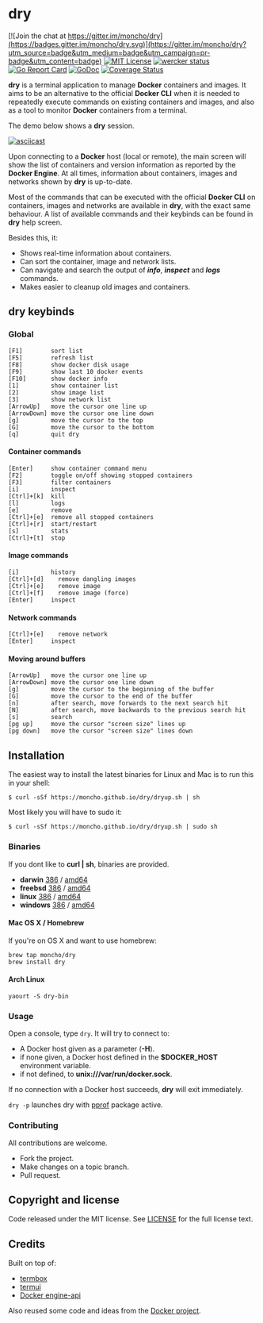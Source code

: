 # dry

[![Join the chat at https://gitter.im/moncho/dry](https://badges.gitter.im/moncho/dry.svg)](https://gitter.im/moncho/dry?utm_source=badge&utm_medium=badge&utm_campaign=pr-badge&utm_content=badge)
[![MIT License](https://img.shields.io/github/license/mashape/apistatus.svg)](https://github.com/moncho/dryblob/master/LICENSE)
[![wercker status](https://app.wercker.com/status/66c3ab71a46c0c8841f34a526fc23189/s/master "wercker status")](https://app.wercker.com/project/bykey/66c3ab71a46c0c8841f34a526fc23189)
[![Go Report Card](https://goreportcard.com/badge/github.com/moncho/dry)](https://goreportcard.com/report/github.com/moncho/dry)
[![GoDoc](https://godoc.org/github.com/moncho/dry?status.svg)](https://godoc.org/github.com/moncho/dry)
[![Coverage Status](https://coveralls.io/repos/github/moncho/dry/badge.svg)](https://coveralls.io/github/moncho/dry)

**dry** is a terminal application to manage **Docker** containers and images. It aims to be an alternative to the official **Docker CLI** when it is needed to repeatedly execute commands on existing containers and images, and also as a tool to monitor **Docker** containers from a terminal.

The demo below shows a **dry** session.

[![asciicast](https://asciinema.org/a/35825.png)](https://asciinema.org/a/35825?autoplay=1&speed=1.5)

Upon connecting to a **Docker** host (local or remote), the main screen will show the list of containers and version information as reported by the **Docker Engine**. At all times, information about containers, images and networks shown by **dry** is up-to-date.

Most of the commands that can be executed with the official **Docker CLI** on containers, images and networks are available in **dry**, with the exact same behaviour. A list of available commands and their keybinds can be found in **dry** help screen.

Besides this, it:

* Shows real-time information about containers.
* Can sort the container, image and network lists.
* Can navigate and search the output of ***info***, ***inspect*** and ***logs*** commands.
* Makes easier to cleanup old images and containers.

## **dry** keybinds

### Global

```
[F1]        sort list
[F5]        refresh list
[F8]        show docker disk usage
[F9]        show last 10 docker events
[F10]       show docker info
[1]         show container list
[2]         show image list
[3]         show network list
[ArrowUp]   move the cursor one line up
[ArrowDown] move the cursor one line down
[g]         move the cursor to the top
[G]         move the cursor to the bottom
[q]         quit dry
```

#### Container commands

```
[Enter]     show container command menu
[F2]        toggle on/off showing stopped containers
[F3]        filter containers
[i]         inspect
[Ctrl]+[k]  kill
[l]         logs
[e]         remove
[Ctrl]+[e]  remove all stopped containers
[Ctrl]+[r]  start/restart
[s]         stats
[Ctrl]+[t]  stop
```

#### Image commands

```
[i]         history
[Ctrl]+[d]    remove dangling images
[Ctrl]+[e]    remove image
[Ctrl]+[f]    remove image (force)
[Enter]     inspect
```

#### Network commands

```
[Ctrl]+[e]    remove network
[Enter]     inspect
```

#### Moving around buffers

```
[ArrowUp]   move the cursor one line up
[ArrowDown] move the cursor one line down
[g]         move the cursor to the beginning of the buffer
[G]         move the cursor to the end of the buffer
[n]         after search, move forwards to the next search hit
[N]         after search, move backwards to the previous search hit
[s]         search
[pg up]     move the cursor "screen size" lines up
[pg down]   move the cursor "screen size" lines down
```

## Installation

The easiest way to install the latest binaries for Linux and Mac is to run this in your shell:

```$ curl -sSf https://moncho.github.io/dry/dryup.sh | sh```

Most likely you will have to sudo it:

```$ curl -sSf https://moncho.github.io/dry/dryup.sh | sudo sh```

### Binaries

If you dont like to **curl | sh**, binaries are provided.

* **darwin** [386](https://github.com/moncho/dry/releases/download/v0.7-beta.2/dry-darwin-386) / [amd64](https://github.com/moncho/dry/releases/download/v0.7-beta.2/dry-darwin-amd64)
* **freebsd** [386](https://github.com/moncho/dry/releases/download/v0.7-beta.2/dry-freebsd-386) / [amd64](https://github.com/moncho/dry/releases/download/v0.7-beta.2/dry-freebsd-amd64)
* **linux** [386](https://github.com/moncho/dry/releases/download/v0.7-beta.2/dry-linux-386) / [amd64](https://github.com/moncho/dry/releases/download/v0.7-beta.2/dry-linux-amd64)
* **windows** [386](https://github.com/moncho/dry/releases/download/v0.7-beta.2/dry-windows-386) / [amd64](https://github.com/moncho/dry/releases/download/v0.7-beta.2/dry-windows-amd64)

#### Mac OS X / Homebrew

If you're on OS X and want to use homebrew:

```
brew tap moncho/dry
brew install dry
```

#### Arch Linux

```yaourt -S dry-bin```

### Usage

Open a console, type ```dry```. It will try to connect to:

* A Docker host given as a parameter (**-H**).
* if none given, a Docker host defined in the **$DOCKER_HOST** environment variable.
* if not defined, to **unix:///var/run/docker.sock**.

If no connection with a Docker host succeeds, **dry** will exit immediately.

```dry -p``` launches dry with [pprof](https://golang.org/pkg/net/http/pprof/) package active.

### Contributing

All contributions are welcome.

* Fork the project.
* Make changes on a topic branch.
* Pull request.

## Copyright and license

Code released under the MIT license. See
[LICENSE](https://github.com/moncho/dry/blob/master/LICENSE) for the full license text.

## Credits

Built on top of:

* [termbox](https://github.com/nsf/termbox-go)
* [termui](https://github.com/gizak/termui)
* [Docker engine-api](https://github.com/docker/engine-api)

Also reused some code and ideas from the [Docker project](https://github.com/docker/docker).
